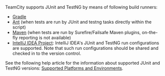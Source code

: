 [//]: # (title: Java Testing Frameworks Support)
[//]: # (auxiliary-id: Java Testing Frameworks Support)

TeamCity supports JUnit and TestNG by means of following build runners:

* [Gradle](gradle.md)
* [Ant](ant.md) (when tests are run by JUnit and testng tasks directly within the script)
* [Maven](maven.md) (when tests are run by Surefire/Failsafe Maven plugins, on-the-fly reporting is not available)
* [IntelliJ IDEA Project](intellij-idea-project.md): IntelliJ IDEA's JUnit and TestNG run configurations are supported. Note that such run configurations should be shared and checked in to the version control.

See the following help article for the information about supported JUnit and TestNG versions: [Supported Platforms and Environments](supported-platforms-and-environments.md#Testing+Frameworks).